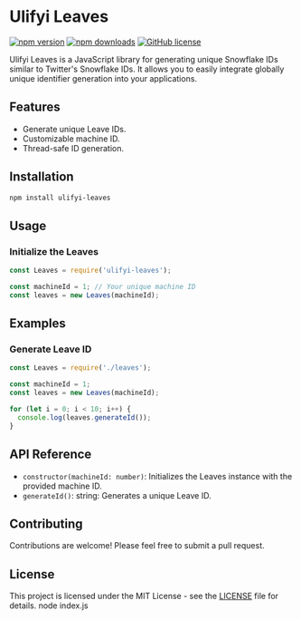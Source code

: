 # Ulifyi Leaves

[![npm version](https://img.shields.io/npm/v/ulifyi-leaves.svg)](https://www.npmjs.com/package/ulifyi-leaves)
[![npm downloads](https://img.shields.io/npm/dm/ulifyi-leaves.svg)](https://www.npmjs.com/package/ulifyi-leaves)
[![GitHub license](https://img.shields.io/github/license/Ulifyi/ulifyi-leaves)](https://github.com/Ulifyi/ulifyi-leaves/blob/main/LICENSE)

Ulifyi Leaves is a JavaScript library for generating unique Snowflake IDs similar to Twitter's Snowflake IDs. It allows you to easily integrate globally unique identifier generation into your applications.

## Features

- Generate unique Leave IDs.
- Customizable machine ID.
- Thread-safe ID generation.

## Installation

```bash
npm install ulifyi-leaves
```
</div>

## Usage

### Initialize the Leaves
```javascript
const Leaves = require('ulifyi-leaves');

const machineId = 1; // Your unique machine ID
const leaves = new Leaves(machineId);
```

## Examples

### Generate Leave ID

```javascript
const Leaves = require('./leaves');

const machineId = 1;
const leaves = new Leaves(machineId);

for (let i = 0; i < 10; i++) {
  console.log(leaves.generateId());
}
```

## API Reference
- `constructor(machineId: number)`: Initializes the Leaves instance with the provided machine ID.
- `generateId()`: string: Generates a unique Leave ID.

## Contributing
Contributions are welcome! Please feel free to submit a pull request.

## License
This project is licensed under the MIT License - see the [LICENSE](https://github.com/Ulifyi/ulifyi-leaves/tree/main?tab=MIT-1-ov-file#readme) file for details.
   node index.js
   ```
